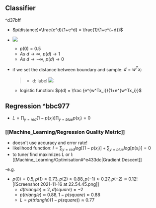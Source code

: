 ## Classifier

^d37bff

-  $p(distance)=\frac{e^d}{1+e^d} = \frac{1}{1+e^{−d}}$
- ![](Screenshot%202021-11-16%20at%2021.30.48.png)
	- $p(0) = 0.5$
	- $As\ d → ∞,\ p(d) → 1$
	- $As\ d → −∞,\ p(d) → 0$

- if we set the distance between boundary and sample: $d = w^Tx_i$
	> - d: label ![](Screenshot%202021-11-16%20at%2022.36.17.png)
	- logistic function: $p(d) = \frac {e^{w^Tx_i}}{1+e^{w^Tx_i}}$	


## Regression ^bbc977
- $L= \prod_{y=red} (1 − p(x_i)) \prod_{y=blue} p(x_i) = 0$
### [[Machine_Learning/Regression Quality Metric]]
- doesn't use accuracy and error rate!
- likelihood function: $l= \sum_{y=red} log[(1 − p(x_i)]+\sum_{y=blue} log[p(x_i)] = 0$
- to tune/ find maximizes L or l: [[Machine_Learning/Optimisation#^e433dc|Gradient Descent]]

-e.g. 
- $p(0) = 0.5, p(1) ≈ 0.73, p(2) ≈ 0.88, p(−1) ≈ 0.27, p(−2) ≈ 0.12$![[Screenshot 2021-11-16 at 22.54.45.png]]
	-  $d(triangle) = 2, d(square)=-2$
	- $p(triangle) ≈ 0.88, 1 − p(square) ≈ 0.88$ 
	- $L = p(triangle) (1 − p(square)) ≈ 0.77$
